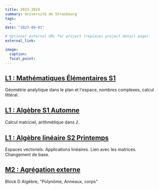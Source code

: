 ```yaml
---
title: 2023-2024
summary: Université de Strasbourg
tags:
  - 
date: "2023-09-01"

# Optional external URL for project (replaces project detail page).
external_link: 

image:
  caption: 
  focal_point: 
---
```

## [**L1 : Mathématiques Élémentaires S1**](https://moodle.unistra.fr/course/view.php?id=6612)
Géométrie analytique dans le plan et l'espace, nombres complexes, calcul littéral.



## [**L1 : Algèbre S1 Automne**](https://moodle.unistra.fr/course/view.php?id=20492)
Calcul matriciel, arithmétique dans $\mathbb{Z}$.



## [**L1 : Algèbre linéaire S2 Printemps**](https://moodle.unistra.fr/course/view.php?id=7712)
Espaces vectoriels. Applications linéaires. Lien avec les matrices. Changement de base.



## [**M2 : Agrégation externe**](https://moodle.unistra.fr/course/view.php?id=17622)
Block D Algèbre, "Polynôme, Anneaux, corps"




